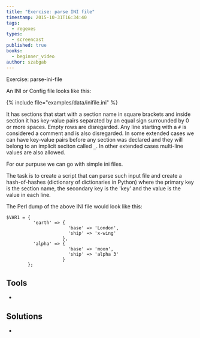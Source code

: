 ```yaml
---
title: "Exercise: parse INI file"
timestamp: 2015-10-31T16:34:40
tags:
  - regexes
types:
  - screencast
published: true
books:
  - beginner_video
author: szabgab
---
```



Exercise: parse-ini-file


<slidecast file="beginner-perl/exercise-parse-ini-file" youtube="InGai4vtEhc" />


An INI or Config file looks like this:

{% include file="examples/data/inifile.ini" %}

It has sections that start with a section name in square brackets and inside section it has key-value pairs separated by an equal sign surrounded
by 0 or more spaces. Empty rows are disregarded. Any line starting with a `#` is considered a comment and is also disregarded.
In some extended cases we can have key-value pairs before any section was declared and they will belong to an implicit seciton called `_`.
In other extended cases multi-line values are also allowed.

For our purpuse we can go with simple ini files.

The task is to create a script that can parse such input file and create a hash-of-hashes (dictionary of dictionaries in Python)
where the primary key is the section name, the secondary key is the 'key' and the value is the value in each line.

The Perl dump of the above INI file would look like this:

```
$VAR1 = {
          'earth' => {
                       'base' => 'London',
                       'ship' => 'x-wing'
                     },
          'alpha' => {
                       'base' => 'moon',
                       'ship' => 'alpha 3'
                     }
        };
```

## Tools

* 

## Solutions

* 

